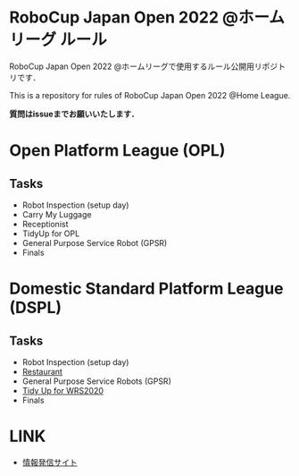 # RoboCup Japan Open 2022 @ホームリーグ ルール
RoboCup Japan Open 2022 @ホームリーグで使用するルール公開用リポジトリです．  

This is a repository for rules of RoboCup Japan Open 2022 @Home League. 

**質問はissueまでお願いいたします．**

# Open Platform League (OPL)
## Tasks
- Robot Inspection (setup day)
- Carry My Luggage
- Receptionist
- TidyUp for OPL
- General Purpose Service Robot (GPSR)
- Finals

# Domestic Standard Platform League (DSPL)
## Tasks
- Robot Inspection (setup day)
- [Restaurant](rules/dspl/restaurant.md)
- General Purpose Service Robots (GPSR)
- [Tidy Up for WRS2020](rules/dspl/tidyup.md)
- Finals

# LINK

- [情報発信サイト](https://github.com/RoboCupAtHomeJP/AtHome2022)
